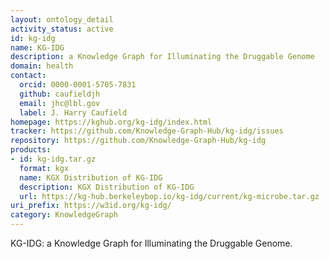 ```yaml
---
layout: ontology_detail
activity_status: active
id: kg-idg
name: KG-IDG
description: a Knowledge Graph for Illuminating the Druggable Genome
domain: health
contact:
  orcid: 0000-0001-5705-7831
  github: caufieldjh
  email: jhc@lbl.gov
  label: J. Harry Caufield
homepage: https://kghub.org/kg-idg/index.html
tracker: https://github.com/Knowledge-Graph-Hub/kg-idg/issues
repository: https://github.com/Knowledge-Graph-Hub/kg-idg
products:
- id: kg-idg.tar.gz
  format: kgx
  name: KGX Distribution of KG-IDG
  description: KGX Distribution of KG-IDG
  url: https://kg-hub.berkeleybop.io/kg-idg/current/kg-microbe.tar.gz
uri_prefix: https://w3id.org/kg-idg/
category: KnowledgeGraph
---
```


KG-IDG: a Knowledge Graph for Illuminating the Druggable Genome.
